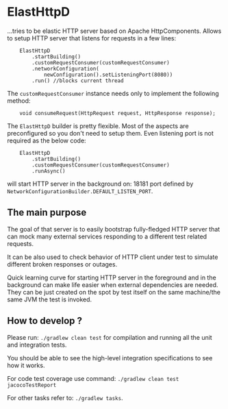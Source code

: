 # ElastHttpD

...tries to be elastic HTTP server based on Apache HttpComponents. Allows to
setup HTTP server that listens for requests in a few lines:

        ElastHttpD
            .startBuilding()
            .customRequestConsumer(customRequestConsumer)
            .networkConfiguration(
                newConfiguration().setListeningPort(8080))
            .run() //blocks current thread

The `customRequestConsumer` instance needs only to implement the following
method:


        void consumeRequest(HttpRequest request, HttpResponse response);
        

The `ElastHttpD` builder is pretty flexible. Most of the aspects are 
preconfigured so you don't need to setup them. Even listening port is not
required as the below code:

        ElastHttpD
            .startBuilding()
            .customRequestConsumer(customRequestConsumer)
            .runAsync()

will start HTTP server in the background on: 18181 port defined by 
`NetworkConfigurationBuilder.DEFAULT_LISTEN_PORT`.

## The main purpose

The goal of that server is to easily bootstrap fully-fledged HTTP server
that can mock many external services responding to a different test related 
requests.

It can be also used to check behavior of HTTP client under test to simulate
different broken responses or outages.

Quick learning curve for starting HTTP server in the foreground and in the 
background can make life easier when external dependencies are needed. They can
be just created on the spot by test itself on the same machine/the same JVM
the test is invoked.

## How to develop ?

Please run: `./gradlew clean test` for compilation and running all the unit 
and integration tests.

You should be able to see the high-level integration specifications to see
how it works.

For code test coverage use command: `./gradlew clean test jacocoTestReport`

For other tasks refer to: `./gradlew tasks`.

